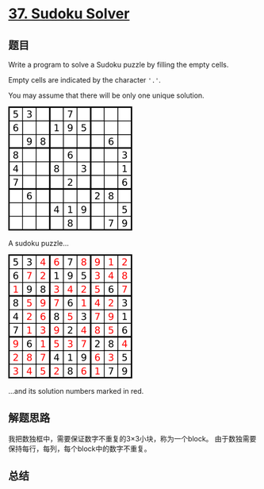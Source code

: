# [37. Sudoku Solver](https://leetcode.com/problems/sudoku-solver/)

## 题目
Write a program to solve a Sudoku puzzle by filling the empty cells.

Empty cells are indicated by the character `'.'`.

You may assume that there will be only one unique solution.

![problem](1.png)

A sudoku puzzle...

![solution](2.png)

...and its solution numbers marked in red.

## 解题思路
我把数独框中，需要保证数字不重复的3×3小块，称为一个block。
由于数独需要保持每行，每列，每个block中的数字不重复。

## 总结



